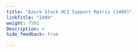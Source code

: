 ```yaml
---
title: "Azure Stack HCI Support Matrix (2409)"
linkTitle: "2409"
weight: 7591
Description: >
hide_feedback: true

---
```


